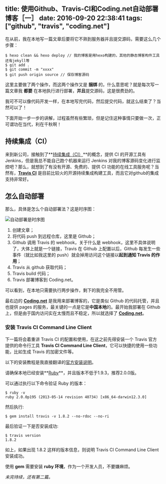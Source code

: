 title: 使用Github、Travis-CI和Coding.net自动部署博客［一］
date: 2016-09-20 22:38:41
tags: ["github", "travis", "coding.net"]
---
在从前，我在本地写一篇文章后要将它不熟到服务器并且提交源码，需要这么几个步骤：

```shell
$ hexo clean && hexo deploy // 我的博客是用hexo构建的，其他的静态博客构件工具还有jekyll等
$ git add .
$ git commit -m "xxxx"
$ git push origin source // 保存博客源码
```

这里主要做了两个操作，而这两个操作又是 **捆绑** 的，什么意思呢？就是每次写一篇文章我 **都要** 在本地执行进行部署，**并且**提交源码，这是很费劲的。

我可不可以像代码开发一样，在本地写完代码，然后提交代码，就这么结束了？当然可以了！

下面开始一步一步的讲解，过程虽然有些繁琐，但是记住这种事情只要做一次，正可谓功在当代，利在千秋啊！

## 持续集成（CI）

来到新公司，接触到了**[持续集成（CI）](http://baike.baidu.com/view/5253255.htm)**的概念，提供 CI 的开源工具有 Jenkins，但是我总不能自己跑个机器来运行 Jenkins 对我的博客源码变化进行监控吧？那么，就想到了有没有开源、免费的、提供 CI 功能的在线工具服务呢？当然有，[**Travis CI**](https://travis-ci.org/) 是目前比较火的开源持续集成构建工具，而且它对github的集成支持非常好。

## 怎么自动部署

那么，具体是怎么个自动部署法？这是时序图：

![自动部署是时序图](http://githubimg.qiniudn.com/blog-with-github-travis-ci-SequenceDiagram.jpg "自动部署时序图")

1. 创建文章；
2. 将代码 push 到远程仓库，这里是 Github；
3. Github 调用 Travis 的 webhook，关于什么是 webhook，这里不具体说明了，大体上就是一个链接，Travis 在 Github 上配置以后，Github 每发生一些事件（就比如我这里的 push）就会掉用访问这个链接以**起到通知 Travis 的作用**；
4. Travis 从 github 获取代码；
5. Travis build 代码；
6. Travis 部署博客到 Coding.net。

可以看到，在本地只需要执行两步操作，剩下的我完全不用管。

最右边的 **[Coding.net](https://coding.net/)** 是我用来部署博客的，它是类似  Github 的代码托管，并且也提供 pages 的服务，最关键的一点是它是**中国本地**的。最开始我部署在 Github 上，但是由于国内访问实在太慢而且不稳定，所以就选择了 **[Coding.net](https://coding.net/)**。

### 安装 Travis CI Command Line Client

下一篇将会着重讲 Travis CI 的配置和使用，在这之前先得安装一个 Travis 官方提供的命令行工具 **Travis CI Command Line Client**，它可以快捷的使用一些功能，比如生成 Travis 的加密文件等。

以下的安装教程是我直接翻译的[官方安装说明](https://github.com/travis-ci/travis.rb#installation)。

请确保本地已经安装**[Ruby](http://www.ruby-lang.org/en/downloads/)**，并且版本不低于1.9.3，推荐2.0.0版。

可以通过执行以下命令验证 Ruby 的版本：

```
$ ruby -v
ruby 2.0.0p195 (2013-05-14 revision 40734) [x86_64-darwin12.3.0]
```

然后执行:

```
$ gem install travis -v 1.8.2 --no-rdoc --no-ri
```

最后验证一下是否安装成功:

```
$ travis version
1.8.2
```

如上，如果出现 1.8.2 这样的版本信息，则说明 Travis CI Command Line Client 安装成功。 

使用 **gem** 需要安装 **ruby 环境**，作为一个开发人员，不要嫌麻烦。

*未完待续，还有第二篇。*